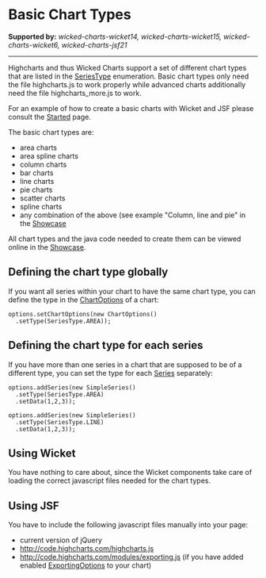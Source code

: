 # Basic Chart Types #

**Supported by:** _wicked-charts-wicket14, wicked-charts-wicket15, wicked-charts-wicket6, wicked-charts-jsf21_

---


Highcharts and thus Wicked Charts support a set of different chart types that are listed in the [SeriesType](https://wicked-charts.googlecode.com/svn/trunk/wicked-charts-parent/apidocs/com/googlecode/wickedcharts/highcharts/options/SeriesType.html) enumeration. Basic chart types only need the file highcharts.js to work properly while advanced charts additionally need the file highcharts\_more.js to work.

For an example of how to create a basic charts with Wicket and JSF please consult the [Started](Getting.md) page.

The basic chart types are:
  * area charts
  * area spline charts
  * column charts
  * bar charts
  * line charts
  * pie charts
  * scatter charts
  * spline charts
  * any combination of the above (see example "Column, line and pie" in the [Showcase](http://wicked-charts.appspot.com)

All chart types and the java code needed to create them can be viewed online in the [Showcase](http://wicked-charts.appspot.com).

## Defining the chart type globally ##
If you want all series within your chart to have the same chart type, you can define the type in the [ChartOptions](https://wicked-charts.googlecode.com/svn/trunk/wicked-charts-parent/apidocs/com/googlecode/wickedcharts/highcharts/options/ChartOptions.html) of a chart:

```
options.setChartOptions(new ChartOptions()
  .setType(SeriesType.AREA));
```

## Defining the chart type for each series ##
If you have more than one series in a chart that are supposed to be of a different type, you can set the type for each [Series](https://wicked-charts.googlecode.com/svn/trunk/wicked-charts-parent/apidocs/com/googlecode/wickedcharts/highcharts/options/series/Series.html) separately:

```
options.addSeries(new SimpleSeries()
  .setType(SeriesType.AREA)
  .setData(1,2,3));

options.addSeries(new SimpleSeries()
  .setType(SeriesType.LINE)
  .setData(1,2,3));
```


## Using Wicket ##
You have nothing to care about, since the Wicket components take care of loading the correct javascript files needed for the chart types.

## Using JSF ##
You have to include the following javascript files manually into your page:
  * current version of jQuery
  * http://code.highcharts.com/highcharts.js
  * http://code.highcharts.com/modules/exporting.js (if you have added enabled [ExportingOptions](https://wicked-charts.googlecode.com/svn/trunk/wicked-charts-parent/apidocs/com/googlecode/wickedcharts/highcharts/options/ExportingOptions.html) to your chart)